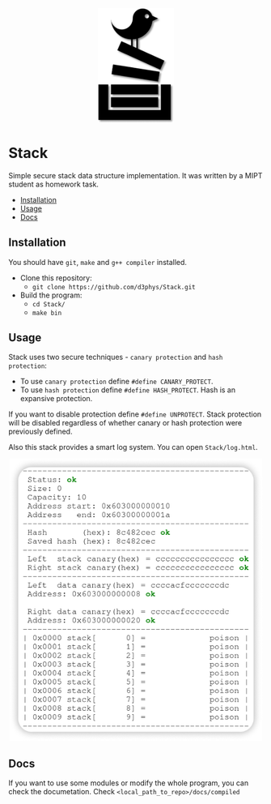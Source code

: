 <p align="center">
     <img src="resources//logo.png" alt="Logo" width="150"/>
</p>

# Stack
Simple secure stack data structure implementation. It was written by a MIPT student as homework task.
* [Installation](#installation)
* [Usage](#usage)
* [Docs](#docs)

## Installation
You should have `git`, `make` and `g++ compiler` installed.
* Clone this repository:
    * `git clone https://github.com/d3phys/Stack.git`
 * Build the program:
    * `cd Stack/`
    * `make bin`

## Usage
Stack uses two secure techniques - `canary protection` and `hash protection`:

* To use `canary protection` define `#define CANARY_PROTECT`.
* To use `hash protection` define `#define HASH_PROTECT`. Hash is an expansive protection.

If you want to disable protection define `#define UNPROTECT`. 
Stack protection will be disabled regardless of whether canary or hash protection were previously defined.

Also this stack provides a smart log system. You can open `Stack/log.html`.

<p align="center">
     <img src="resources//dump.png" alt="Dump" width="500"/>
</p>

## Docs
If you want to use some modules or modify the whole program, you can check the documetation.
Check `<local_path_to_repo>/docs/compiled`
